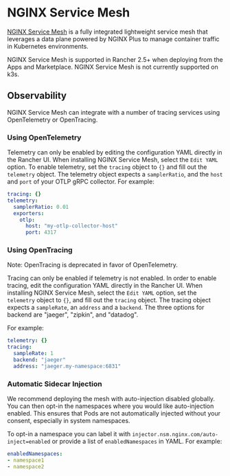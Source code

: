 # NGINX Service Mesh

[NGINX Service Mesh](https://docs.nginx.com/nginx-service-mesh/) is a fully integrated lightweight service mesh that leverages a data plane powered by NGINX Plus to manage container traffic in Kubernetes environments.

NGINX Service Mesh is supported in Rancher 2.5+ when deploying from the Apps and Marketplace. NGINX Service Mesh is not currently supported on k3s.

## Observability
NGINX Service Mesh can integrate with a number of tracing services using OpenTelemetry or OpenTracing.

### Using OpenTelemetry

Telemetry can only be enabled by editing the configuration YAML directly in the Rancher UI. When installing NGINX Service Mesh, select the `Edit YAML` option. To enable telemetry, set the `tracing` object to `{}` and fill out the `telemetry` object.
The telemetry object expects a `samplerRatio`, and the `host` and `port` of your OTLP gRPC collector.
For example:

```yaml
tracing: {}
telemetry:
  samplerRatio: 0.01
  exporters:
    otlp:
      host: "my-otlp-collector-host"
      port: 4317
```

### Using OpenTracing

Note: OpenTracing is deprecated in favor of OpenTelemetry.

Tracing can only be enabled if telemetry is not enabled. In order to enable tracing, edit the configuration YAML directly in the Rancher UI. When installing NGINX Service Mesh, select the `Edit YAML` option, set the `telemetry` object to `{}`, and fill out the `tracing` object.
The tracing object expects a `sampleRate`, an `address` and a `backend`. The three options for backend are "jaeger", "zipkin", and "datadog".

For example:

```yaml
telemetry: {}
tracing:
  sampleRate: 1
  backend: "jaeger"
  address: "jaeger.my-namespace:6831"
```
### Automatic Sidecar Injection

We recommend deploying the mesh with auto-injection disabled globally. You can then opt-in the namespaces where you would like auto-injection enabled.  This ensures that Pods are not automatically injected without your consent, especially in system namespaces.

To opt-in a namespace you can label it with `injector.nsm.nginx.com/auto-inject=enabled` or provide a list of `enabledNamespaces` in YAML. For example:
```yaml
enabledNamespaces:
- namespace1
- namespace2
```

